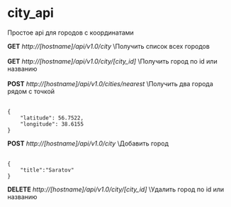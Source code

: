 # city_api

Простое api для городов с координатами

**GET**	*http://[hostname]/api/v1.0/city*	\Получить список всех городов<br><br>
**GET**	*http://[hostname]/api/v1.0/city/[city_id]*	\Получить город по id или названию<br><br>
**POST**	*http://[hostname]/api/v1.0/cities/nearest*	\Получить два города рядом с точкой<br><br>
```
{
    "latitude": 56.7522,
    "longitude": 38.6155
}
```
**POST**	*http://[hostname]/api/v1.0/city*	\Добавить город<br><br>
```
{
    "title":"Saratov"
}
```
**DELETE**	*http://[hostname]/api/v1.0/city/[city_id]*	\Удалить город по id или названию
